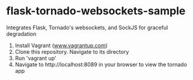 flask-tornado-websockets-sample
===============================

Integrates Flask, Tornado's websockets, and SockJS for graceful degradation

1. Install Vagrant (www.vagrantup.com)
2. Clone this repository. Navigate to its directory
3. Run 'vagrant up'
4. Navigate to http://localhost:8089 in your browser to view the tornado app
